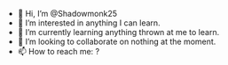 - 👋 Hi, I’m @Shadowmonk25
- 👀 I’m interested in anything I can learn.
- 🌱 I’m currently learning anything thrown at me to learn.
- 💞️ I’m looking to collaborate on nothing at the moment.
- 📫 How to reach me: ?

<!---
Shadowmonk25/Shadowmonk25 is a ✨ special ✨ repository because its `README.md` (this file) appears on your GitHub profile.
You can click the Preview link to take a look at your changes.
--->
